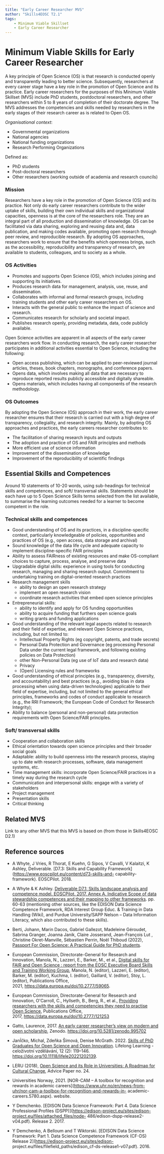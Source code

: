 ```yaml
---
title: "Early Career Researcher MVS"
author: "Skills4EOSC T2.1"
tags: 
    - Minimum Viable Skillset
    - Early Career Researcher
---
```


# Minimum Viable Skills for **Early Career Researcher**

A key principle of Open Science (OS) is that research is conducted openly and transparently leading to better science. Subsequently, researchers at every career stage have a key role in the promotion of Open Science and its practice. Early career researchers for the purposes of this Minimum Viable Skillset (MVS) include PhD students, postdoctoral researchers, and other researchers within 5 to 8 years of completion of their doctorate degree. The MVS addresses the competencies and skills needed by researchers in the early stages of their research career as is related to Open OS.

*Organisational context*:
- Governmental organizations
- National agencies
- National funding organizations
- Research Performing Organizations

Defined as:
- PhD students
- Post-doctoral researchers
- Other researchers (working outside of academia and research councils)

### Mission
Researchers have a key role in the promotion of Open Science (OS) and its practice. Not only do early career researchers contribute to the wider uptake of skills, building their own individual skills and organizational capacities, openness is at the core of the researchers role.  They are an integral part  of all production and dissemination of knowledge. OS can be facilitated via data sharing, exploring and reusing data and, data publication, and making codes available, promoting open research through peer review, and reproducible research. By adopting  OS  approaches, researchers work to ensure that the  benefits which openness brings, such as the accessibility,  reproducibility and transparency of research, are available to  students, colleagues, and to society as a whole.

### OS Activities 

- Promotes and supports Open Science (OS), which includes joining and supporting its initiatives. 
- Produces research data for management, analysis, use, reuse, and dissemination.
- Collaborates with informal and formal research groups, including training students and other early career researchers on OS.
- Interacts with the general public to enhance the impact of science and research.
- Communicates research for scholarly and societal impact.
- Publishes research openly, providing metadata, data, code publicly available.

Open Science activities are apparent in all aspects of the early career researchers work flow. In conducting research, the early career researcher participates in additional activities essential to Open Science, including the following:

- Open access publishing, which can be applied to peer-reviewed journal articles, theses, book chapters, monographs, and conference papers.
- Opens data, which involves making all data that are necessary to reproduce reported results publicly accessible and digitally shareable.
- Opens materials, which includes having all components of the research methodology. 

### OS Outcomes
By adopting the Open Science (OS) approach in their work, the early career researcher ensures that their research is carried out with a high degree of transparency, collegiality, and research integrity.  Mainly, by adopting OS approaches and practices, the early careers researcher contributes to:

- The facilitation of sharing research inputs and outputs
- The adoption and practice of OS and FAIR principles and methods
- More efficient use of science information
- Improvement of the dissemination of knowledge
- Improvement of the reproducibility of scientific findings

## Essential Skills and Competences
Around 10 statements of 10-20 words, using sub-headings for technical skills and competences, and soft/ transversal skills. Statements should be each have up to 5 Open Science Skills terms selected from the list available, to summarise the learning outcomes needed for a learner to become competent in the role.

### Technical skills and competences

- Good understanding of OS and its practices, in a discipline-specific context, particularly knowledgeable of policies, opportunities and practices of OS (e.g., open access, data storage and archival)
- Sound knowledge of the data life cycle and adequate capacity to implement discipline-specific FAIR principles
- Ability to assess FAIRness of existing resources and make OS-compliant choices to capture, process, analyse, and preserve data
- Upgradable digital skills: experience in using tools for conducting research, managing  and sharing research output. Commitment to undertaking training on digital-oriented research practices
- Research management skills
    - ability to design an open research strategy
    - implement an open research vision
    - coordinate research activities that embed open science principles
- Entrepreneurial skills: 
    - ability to identify and apply for OS funding opportunities
    - ability to acquire funding that furthers open science goals
    - writing grants and funding applications
- Good understanding of the relevant legal aspects related to research and their field of expertise, and relevant Open Science practices, including, but not limited to: 
    - Intellectual Property Rights (eg copyright, patents, and trade secrets)
    - Personal Data Protection and Governance (eg processing Personal Data under the current legal framework, and following existing policies on Data Protection)
    - other Non-Personal Data (eg use of IoT data and research data)
    - Privacy
    - (Open) Licensing rules and frameworks
- Good understanding of ethical principles (e.g., transparency, diversity, and accountability) and best practices (e.g., avoiding bias in data processing when using data-driven technologies) applicable to their field of expertise, including, but not limited to the general ethical principles, frameworks and codes of conduct applicable to research (e.g., the RRI Framework; the European Code of Conduct for Research Integrity);
- Ability to balance (personal and non-personal) data protection requirements with Open Science/FAIR principles.

### Soft/ transversal skills

- Cooperation and collaboration skills
- Ethical orientation towards open science principles and their broader social goals
- Adaptable: ability to build openness into the research process, staying up to date with research processes, software, data management systems, etc. 
- Time management skills: incorporate Open Science/FAIR practices in a timely way during the research cycle
- Communication and interpersonal skills: engage with a variety of stakeholders
- Project management
- Presentation skills
- Critical thinking

## Related MVS
Link to any other MVS that this MVS is based on (from those in Skills4EOSC D2.1)

## Reference sources

+ A Whyte, J Vries, R Thorat, E Kuehn, G Sipos, V Cavalli, V Kalaitzi, K Ashley, Deliverable.  [D7.3: Skills and  Capability Framework](https://www.eoscpilot.eu/content/d73-skills-and- capability-framework). EOSCPilot. 2018. 

+ A Whyte & K Ashley. [Deliverable D7.1: Skills landscape analysis and competence model. EOSCPilot. 2017.  Annex A. Indicative Scope of data stewardship competences and their mapping to other frameworks](https://www.eoscpilot.eu/sites/default/files/eoscpilot-d7.3.pdf).  pp. 60-63 (mentioning other sources, like the EDISON Data Science Competence Framework, RDA  Interest Group Educ. & Training in Data Handling (Wiki), and Purdue University/SAPP Nelson – Data  Information Literacy, which also contributed to these skills).  

+ Berti, Johann, Marin Dacos, Gabriel Gallezot, Madeleine Géroudet, Sabrina Granger, Joanna Janik, Claire  Josserand, Jean-François Lut , Christine Okret-Manville, Sébastien Perrin, Noël Thiboud (2022),  [Passport For Open Science: A Practical Guide for PhD students](https://www.ouvrirlascience.fr/passport-for-open-science-a-practical-guide-for-phd-students/ ).  

+ European Commission, Directorate-General for Research and Innovation, Manola, N., Lazzeri, E., Barker, M.,  et al., [Digital skills for FAIR and Open Science : report from the EOSC Executive Board Skills and  Training Working Group](https://data.europa.eu/doi/10.2777/59065), Manola, N. (editor), Lazzeri, E. (editor), Barker, M. (editor), Kuchma, I.  (editor), Gaillard, V. (editor), Stoy, L. (editor), Publications Office,  2021, https://data.europa.eu/doi/10.2777/59065.

+ European Commission, Directorate-General for Research and Innovation, O'Carroll, C., Hyllseth, B., Berg, R.,  et al., [Providing researchers with the skills and competencies they need to practise Open Science](https://data.europa.eu/doi/10.2777/121253),  Publications Office, 2017, https://data.europa.eu/doi/10.2777/121253
 
+ Gatto, Laurence, 2017. [An early career researcher’s view on modern and open scholarship](https://doi.org/10.5281/zenodo.995702 ), Zenodo. https://doi.org/10.5281/zenodo.995702 

+ JanÍčko, Michal,  Zdeňka Šimová, Denise McGrath. 2022. [Skills of PhD Graduates for Open Science and Open Innovation](https://doi.org/10.11118/lifele20221202139). Lifelong Learning - celoživotní vzdělávání, 12 (2): 119–146. https://doi.org/10.11118/lifele20221202139.

+ LERU (2018), [Open Science and its Role in Universities: A Roadmap for Cultural Change](https://www.leru.org/files/LERU-AP24-Open-Science-full-paper.pdf), Advice Paper no. 24.

+ Universities Norway, 2021. [NOR-CAM – A toolbox for recognition and rewards in academic careers](https://www.uhr.no/en/news-from-uhr/nor-cam-a-toolbox-for-recognition-and-rewards-in- academic-careers.5780.aspx). website.

+ Y Demchenko. [EDISON Data Science Framework: Part 4. Data Science Professional Profiles (DSPP)](https://edison-project.eu/sites/edison-project.eu/files/attached_files/node- 486/edison-dspp-release2-v04.pdf).  Release 2. 2017. 

+ Y Demchenko, A Belloum and T Wiktorski. [EDISON Data Science Framework: Part 1. Data Science  Competence Framework (CF-DS) Release 2](https://edison-project.eu/sites/edison- project.eu/files/filefield_paths/edison_cf-ds-release1-v07.pdf). 2016.  
